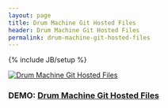 ```yaml
---
layout: page
title: Drum Machine Git Hosted Files
header: Drum Machine Git Hosted Files
permalink: drum-machine-git-hosted-files
---
```

{% include JB/setup %}


[![Drum Machine Git Hosted Files](https://patomation.github.io/demos/drum-machine-git-hosted-files/thumbnail.png "Drum Machine Git Hosted Files")](https://patomation.github.io/demos/drum-machine-git-hosted-files)
### DEMO: [Drum Machine Git Hosted Files](https://patomation.github.io/demos/drum-machine-git-hosted-files)
